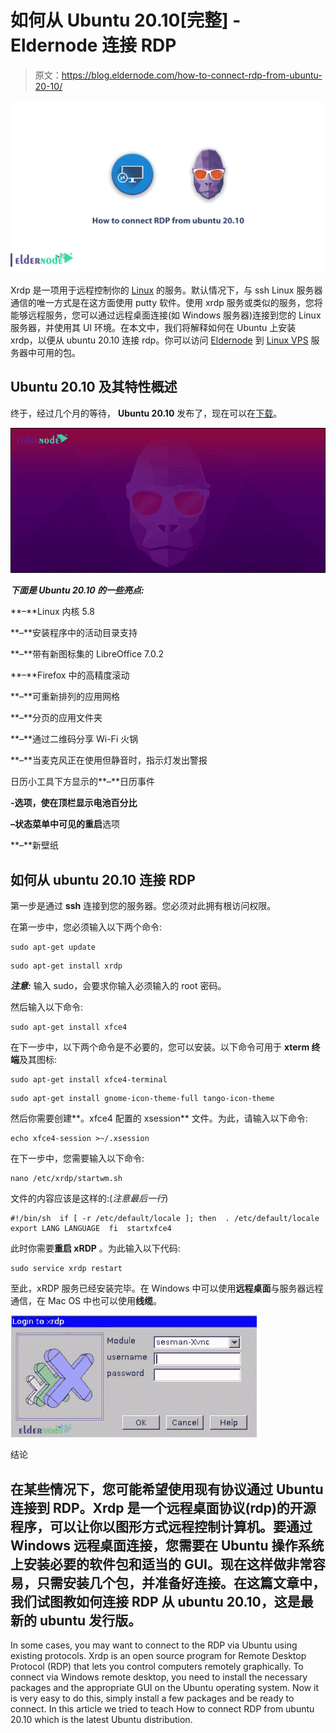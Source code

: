 # 如何从 Ubuntu 20.10[完整] - Eldernode 连接 RDP

> 原文：<https://blog.eldernode.com/how-to-connect-rdp-from-ubuntu-20-10/>

![How to connect RDP from ubuntu 20.10](img/1883c9933a8b05954155d3f765884459.png)

Xrdp 是一项用于远程控制你的 [Linux](https://blog.eldernode.com/tag/linux/) 的服务。默认情况下，与 ssh Linux 服务器通信的唯一方式是在这方面使用 putty 软件。使用 xrdp 服务或类似的服务，您将能够远程服务，您可以通过远程桌面连接(如 Windows 服务器)连接到您的 Linux 服务器，并使用其 UI 环境。在本文中，我们将解释如何在 Ubuntu 上安装 xrdp，以便从 ubuntu 20.10 连接 rdp。你可以访问 [Eldernode](https://eldernode.com/) 到 [Linux VPS](https://eldernode.com/linux-vps/) 服务器中可用的包。

## Ubuntu 20.10 及其特性概述

终于，经过几个月的等待， **Ubuntu 20.10** 发布了，现在可以在[下载](https://releases.ubuntu.com/20.10/)。

![ubuntu 20.10 wallpaper](img/fff08915e9b37e97fef6f8dc78e68e45.png)

***下面是 Ubuntu 20.10 的一些亮点:***

**–**Linux 内核 5.8

**–**安装程序中的活动目录支持

**–**带有新图标集的 LibreOffice 7.0.2

**–**Firefox 中的高精度滚动

**–**可重新排列的应用网格

**–**分页的应用文件夹

**–**通过二维码分享 Wi-Fi 火锅

**–**当麦克风正在使用但静音时，指示灯发出警报

日历小工具下方显示的**–**日历事件

**-**选项，使**在顶栏显示电池百分比**

**–**状态菜单中可见的**重启**选项

**–**新壁纸

## 如何从 ubuntu 20.10 连接 RDP

第一步是通过 **ssh** 连接到您的服务器。您必须对此拥有根访问权限。

在第一步中，您必须输入以下两个命令:

```
sudo apt-get update
```

```
sudo apt-get install xrdp
```

***注意:*** 输入 sudo，会要求你输入必须输入的 root 密码。

然后输入以下命令:

```
sudo apt-get install xfce4
```

在下一步中，以下两个命令是不必要的，您可以安装。以下命令可用于 **xterm 终端**及其图标:

```
sudo apt-get install xfce4-terminal
```

```
sudo apt-get install gnome-icon-theme-full tango-icon-theme
```

然后你需要创建**。xfce4 配置的 xsession** 文件。为此，请输入以下命令:

```
echo xfce4-session >~/.xsession
```

在下一步中，您需要输入以下命令:

```
nano /etc/xrdp/startwm.sh
```

文件的内容应该是这样的:(*注意最后一行*)

```
#!/bin/sh  if [ -r /etc/default/locale ]; then  . /etc/default/locale  export LANG LANGUAGE  fi  startxfce4
```

此时你需要**重启 xRDP** 。为此输入以下代码:

```
sudo service xrdp restart
```

至此，xRDP 服务已经安装完毕。在 Windows 中可以使用**远程桌面**与服务器远程通信，在 Mac OS 中也可以使用**线缆**。

![xrdp-login-screen-in-ubuntu 2010](img/06942032e70044a0684928f29c19139f.png)

结论

## 在某些情况下，您可能希望使用现有协议通过 Ubuntu 连接到 RDP。Xrdp 是一个远程桌面协议(rdp)的开源程序，可以让你以图形方式远程控制计算机。要通过 Windows 远程桌面连接，您需要在 Ubuntu 操作系统上安装必要的软件包和适当的 GUI。现在这样做非常容易，只需安装几个包，并准备好连接。在这篇文章中，我们试图教如何连接 RDP 从 ubuntu 20.10，这是最新的 ubuntu 发行版。

In some cases, you may want to connect to the RDP via Ubuntu using existing protocols. Xrdp is an open source program for Remote Desktop Protocol (RDP) that lets you control computers remotely graphically. To connect via Windows remote desktop, you need to install the necessary packages and the appropriate GUI on the Ubuntu operating system. Now it is very easy to do this, simply install a few packages and be ready to connect. In this article we tried to teach How to connect RDP from ubuntu 20.10 which is the latest Ubuntu distribution.